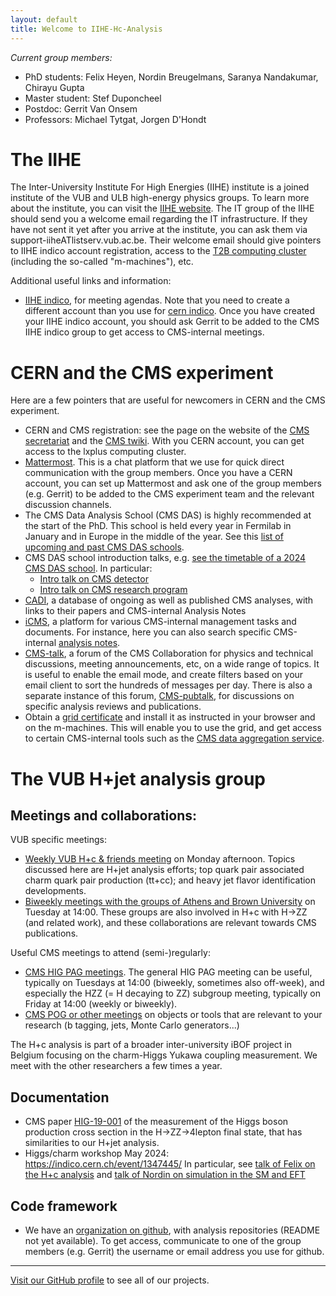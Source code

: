 ```yaml
---
layout: default
title: Welcome to IIHE-Hc-Analysis
---
```


*Current group members:*
- PhD students: Felix Heyen, Nordin Breugelmans, Saranya Nandakumar, Chirayu Gupta
- Master student: Stef Duponcheel
- Postdoc: Gerrit Van Onsem
- Professors: Michael Tytgat, Jorgen D'Hondt

# The IIHE

The Inter-University Institute For High Energies (IIHE) institute is a joined institute of the VUB and ULB high-energy physics groups. To learn more about the institute, you can visit the [IIHE website](https://iihe.ac.be/). 
The IT group of the IIHE should send you a welcome email regarding the IT infrastructure. If they have not sent it yet after you arrive at the institute, you can ask them via support-iiheATlistserv.vub.ac.be. Their welcome email should give pointers to IIHE indico account registration, access to the [T2B computing cluster](https://t2bwiki.iihe.ac.be/First_access_to_t2b) (including the so-called "m-machines"), etc. 

Additional useful links and information:
- [IIHE indico](https://indico.iihe.ac.be/), for meeting agendas. Note that you need to create a different account than you use for [cern indico](https://indico.cern.ch/category/6803/). Once you have created your IIHE indico account, you should ask Gerrit to be added to the CMS IIHE indico group to get access to CMS-internal meetings.


# CERN and the CMS experiment

Here are a few pointers that are useful for newcomers in CERN and the CMS experiment.
- CERN and CMS registration: see the page on the website of the [CMS secretariat](https://cms-secretariat.web.cern.ch/cms-registration-and-computing-account#) and the [CMS twiki]([https://twiki.cern.ch/twiki/bin/view/CMSPublic/WorkBookGetAccount). With you CERN account, you can get access to the lxplus computing cluster. 
- [Mattermost](https://mattermost.web.cern.ch). This is a chat platform that we use for quick direct communication with the group members. Once you have a CERN account, you can set up Mattermost and ask one of the group members (e.g. Gerrit) to be added to the CMS experiment team and the relevant discussion channels.
- The CMS Data Analysis School (CMS DAS) is highly recommended at the start of the PhD. This school is held every year in Fermilab in January and in Europe in the middle of the year. See this [list of upcoming and past CMS DAS schools](https://twiki.cern.ch/twiki/bin/view/CMS/CMSschoolsCommittee).
- CMS DAS school introduction talks, e.g. [see the timetable of a 2024 CMS DAS school](https://indico.cern.ch/event/1388937/overview). In particular:
  - [Intro talk on CMS detector](https://indico.cern.ch/event/1388937/timetable/#3-plenary-talk-cms-detector)
  - [Intro talk on CMS research program](https://indico.cern.ch/event/1388937/timetable/#4-plenary-talk-cms-physics-pro)
- [CADI](https://cms.cern.ch/iCMS/analysisadmin/cadilines), a database of ongoing as well as published CMS analyses, with links to their papers and CMS-internal Analysis Notes
- [iCMS](https://icms.cern.ch/tools/), a platform for various CMS-internal management tasks and documents. For instance, here you can also search specific CMS-internal [analysis notes](https://icms.cern.ch/tools/publications/notes/entries/AN/).
- [CMS-talk](https://cms-talk.web.cern.ch/), a forum of the CMS Collaboration for physics and technical discussions, meeting announcements, etc, on a wide range of topics. It is useful to enable the email mode, and create filters based on your email client to sort the hundreds of messages per day. There is also a separate instance of this forum, [CMS-pubtalk](https://cms-pub-talk.web.cern.ch/), for discussions on specific analysis reviews and publications.
- Obtain a [grid certificate](https://t2bwiki.iihe.ac.be/Getting_a_certificate_for_the_T2) and install it as instructed in your browser and on the m-machines. This will enable you to use the grid, and get access to certain CMS-internal tools such as the [CMS data aggregation service](https://cmsweb.cern.ch/das/).  

# The VUB H+jet analysis group

## Meetings and collaborations:
VUB specific meetings:
- [Weekly VUB H+c & friends meeting](https://indico.iihe.ac.be/category/1/search?q=H%2Bc) on Monday afternoon. Topics discussed here are H+jet analysis efforts; top quark pair associated charm quark pair production (tt+cc); and heavy jet flavor identification developments.
- [Biweekly meetings with the groups of Athens and Brown University](https://indico.cern.ch/category/7320/search?q=H%2Bc+with+H-%3EZZ) on Tuesday at 14:00. These groups are also involved in H+c with H->ZZ (and related work), and these collaborations are relevant towards CMS publications.

Useful CMS meetings to attend (semi-)regularly:
- [CMS HIG PAG meetings](https://indico.cern.ch/category/26/). The general HIG PAG meeting can be useful, typically on Tuesdays at 14:00 (biweekly, sometimes also off-week), and especially the HZZ (= H decaying to ZZ) subgroup meeting, typically on Friday at 14:00 (weekly or biweekly).
- [CMS POG or other meetings](https://indico.cern.ch/category/6803/) on objects or tools that are relevant to your research (b tagging, jets, Monte Carlo generators...)

The H+c analysis is part of a broader inter-university iBOF project in Belgium focusing on the charm-Higgs Yukawa coupling measurement. We meet with the other researchers a few times a year. 

## Documentation
- CMS paper [HIG-19-001](https://arxiv.org/abs/2103.04956) of the measurement of the Higgs boson production cross section in the H->ZZ->4lepton final state, that has similarities to our H+jet analysis.
- Higgs/charm workshop May 2024: https://indico.cern.ch/event/1347445/ 
  In particular, see [talk of Felix on the H+c analysis](https://indico.cern.ch/event/1347445/contributions/5900707/)
  and [talk of Nordin on simulation in the SM and EFT](https://indico.cern.ch/event/1347445/contributions/5857938/)

## Code framework
- We have an [organization on github](https://github.com/IIHE-Hc-Analysis), with analysis repositories (README not yet available). To get access, communicate to one of the group members (e.g. Gerrit) the username or email address you use for github.

---

[Visit our GitHub profile](https://github.com/IIHE-Hc-Analysis) to see all of our projects.
